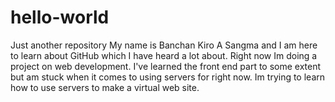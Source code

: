# hello-world
Just another repository
My name is Banchan Kiro A Sangma and I am here to learn about GitHub which I have heard a lot about. Right now Im doing a project on web development. I've learned the front end part to some extent but am stuck when it comes to using servers for right now. Im trying to learn how to use servers to make a virtual web site.
